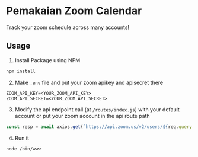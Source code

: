 # Pemakaian Zoom Calendar

Track your zoom schedule across many accounts!

## Usage

1. Install Package using NPM
```bash
npm install
```

2. Make `.env` file and put your zoom apikey and apisecret there

```env
ZOOM_API_KEY=<YOUR_ZOOM_API_KEY>
ZOOM_API_SECRET=<YOUR_ZOOM_API_SECRET>
```

3. Modify the api endpoint call (at `/routes/index.js`) with your default account or put your zoom account in the api route path
```javascript
const resp = await axios.get(`https://api.zoom.us/v2/users/${req.query.account !== undefined ? req.query.account:'pusdatin@pnj.ac.id'}/meetings?page_size=300&type=upcoming`, { headers: {"Authorization" : `Bearer ${jwt}`} });
```

4. Run it
```
node /bin/www
```
